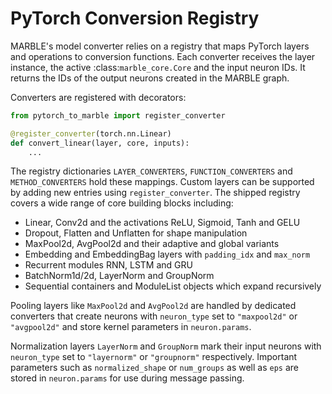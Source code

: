 # PyTorch Conversion Registry

MARBLE's model converter relies on a registry that maps PyTorch layers and
operations to conversion functions. Each converter receives the layer instance,
the active :class:`marble_core.Core` and the input neuron IDs. It returns the
IDs of the output neurons created in the MARBLE graph.

Converters are registered with decorators:

```python
from pytorch_to_marble import register_converter

@register_converter(torch.nn.Linear)
def convert_linear(layer, core, inputs):
    ...
```

The registry dictionaries ``LAYER_CONVERTERS``, ``FUNCTION_CONVERTERS`` and
``METHOD_CONVERTERS`` hold these mappings. Custom layers can be supported by
adding new entries using ``register_converter``.
The shipped registry covers a wide range of core building blocks including:

- Linear, Conv2d and the activations ReLU, Sigmoid, Tanh and GELU
- Dropout, Flatten and Unflatten for shape manipulation
- MaxPool2d, AvgPool2d and their adaptive and global variants
- Embedding and EmbeddingBag layers with ``padding_idx`` and ``max_norm``
- Recurrent modules RNN, LSTM and GRU
- BatchNorm1d/2d, LayerNorm and GroupNorm
- Sequential containers and ModuleList objects which expand recursively

Pooling layers like ``MaxPool2d`` and ``AvgPool2d`` are handled by dedicated
converters that create neurons with ``neuron_type`` set to ``"maxpool2d"`` or
``"avgpool2d"`` and store kernel parameters in ``neuron.params``.

Normalization layers ``LayerNorm`` and ``GroupNorm`` mark their input neurons
with ``neuron_type`` set to ``"layernorm"`` or ``"groupnorm"`` respectively.
Important parameters such as ``normalized_shape`` or ``num_groups`` as well as
``eps`` are stored in ``neuron.params`` for use during message passing.
